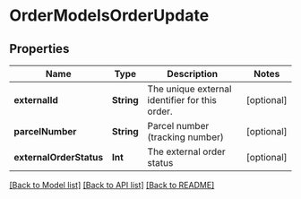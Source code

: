 # OrderModelsOrderUpdate

## Properties
Name | Type | Description | Notes
------------ | ------------- | ------------- | -------------
**externalId** | **String** | The unique external identifier for this order. | [optional] 
**parcelNumber** | **String** | Parcel number (tracking number) | [optional] 
**externalOrderStatus** | **Int** | The external order status | [optional] 

[[Back to Model list]](../README.md#documentation-for-models) [[Back to API list]](../README.md#documentation-for-api-endpoints) [[Back to README]](../README.md)


